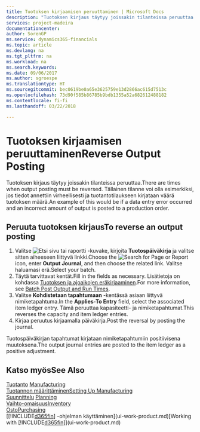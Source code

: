 ```yaml
---
title: Tuotoksen kirjaamisen peruuttaminen | Microsoft Docs
description: "Tuotoksen kirjaus täytyy joissakin tilanteissa peruuttaa. Tällainen tilanne voi olla esimerkiksi, jos tiedot annettiin virheellisesti ja tuotantotilaukseen kirjataan väärä tuotoksen määrä."
services: project-madeira
documentationcenter: 
author: SorenGP
ms.service: dynamics365-financials
ms.topic: article
ms.devlang: na
ms.tgt_pltfrm: na
ms.workload: na
ms.search.keywords: 
ms.date: 09/06/2017
ms.author: sgroespe
ms.translationtype: HT
ms.sourcegitcommit: bec0619be0a65e3625759e13d2866ac615d7513c
ms.openlocfilehash: 73d90f585b86785b9bdb1355a52a682612488182
ms.contentlocale: fi-fi
ms.lasthandoff: 03/22/2018

---
```

# <a name="reverse-output-posting"></a><span data-ttu-id="28be2-104">Tuotoksen kirjaamisen peruuttaminen</span><span class="sxs-lookup"><span data-stu-id="28be2-104">Reverse Output Posting</span></span>
<span data-ttu-id="28be2-105">Tuotoksen kirjaus täytyy joissakin tilanteissa peruuttaa.</span><span class="sxs-lookup"><span data-stu-id="28be2-105">There are times when output posting must be reversed.</span></span> <span data-ttu-id="28be2-106">Tällainen tilanne voi olla esimerkiksi, jos tiedot annettiin virheellisesti ja tuotantotilaukseen kirjataan väärä tuotoksen määrä.</span><span class="sxs-lookup"><span data-stu-id="28be2-106">An example of this would be if a data entry error occurred and an incorrect amount of output is posted to a production order.</span></span>  

## <a name="to-reverse-an-output-posting"></a><span data-ttu-id="28be2-107">Peruuta tuotoksen kirjaus</span><span class="sxs-lookup"><span data-stu-id="28be2-107">To reverse an output posting</span></span>  
1.  <span data-ttu-id="28be2-108">Valitse ![Etsi sivu tai raportti](media/ui-search/search_small.png "Etsi sivu tai raportti -kuvake") -kuvake, kirjoita **Tuotospäiväkirja** ja valitse sitten aiheeseen liittyvä linkki.</span><span class="sxs-lookup"><span data-stu-id="28be2-108">Choose the ![Search for Page or Report](media/ui-search/search_small.png "Search for Page or Report icon") icon, enter **Output Journal**, and then choose the related link.</span></span> <span data-ttu-id="28be2-109">Valitse haluamasi erä.</span><span class="sxs-lookup"><span data-stu-id="28be2-109">Select your batch.</span></span>  
2. <span data-ttu-id="28be2-110">Täytä tarvittavat kentät.</span><span class="sxs-lookup"><span data-stu-id="28be2-110">Fill in the fields as necessary.</span></span> <span data-ttu-id="28be2-111">Lisätietoja on kohdassa [Tuotoksen ja ajoaikojen eräkirjaaminen](production-how-to-post-output-quantity.md).</span><span class="sxs-lookup"><span data-stu-id="28be2-111">For more information, see [Batch Post Output and Run Times](production-how-to-post-output-quantity.md).</span></span>
3.  <span data-ttu-id="28be2-112">Valitse **Kohdistetaan tapahtumaan** -kentässä asiaan liittyvä nimiketapahtuma.</span><span class="sxs-lookup"><span data-stu-id="28be2-112">In the **Applies-To Entry** field, select the associated item ledger entry.</span></span> <span data-ttu-id="28be2-113">Tämä peruuttaa kapasiteetti- ja nimiketapahtumat.</span><span class="sxs-lookup"><span data-stu-id="28be2-113">This reverses the capacity and item ledger entries.</span></span>  
4. <span data-ttu-id="28be2-114">Kirjaa peruutus kirjaamalla päiväkirja.</span><span class="sxs-lookup"><span data-stu-id="28be2-114">Post the reversal by posting the journal.</span></span>  

<span data-ttu-id="28be2-115">Tuotospäiväkirjan tapahtumat kirjataan nimiketapahtumiin positiivisena muutoksena.</span><span class="sxs-lookup"><span data-stu-id="28be2-115">The output journal entries are posted to the item ledger as a positive adjustment.</span></span>  

## <a name="see-also"></a><span data-ttu-id="28be2-116">Katso myös</span><span class="sxs-lookup"><span data-stu-id="28be2-116">See Also</span></span>  
 <span data-ttu-id="28be2-117">[Tuotanto](production-manage-manufacturing.md)  </span><span class="sxs-lookup"><span data-stu-id="28be2-117">[Manufacturing](production-manage-manufacturing.md)  </span></span>  
 [<span data-ttu-id="28be2-118">Tuotannon määrittäminen</span><span class="sxs-lookup"><span data-stu-id="28be2-118">Setting Up Manufacturing</span></span>](production-configure-production-processes.md)  
 <span data-ttu-id="28be2-119">[Suunnittelu](production-planning.md)    </span><span class="sxs-lookup"><span data-stu-id="28be2-119">[Planning](production-planning.md)    </span></span>  
 [<span data-ttu-id="28be2-120">Vaihto-omaisuus</span><span class="sxs-lookup"><span data-stu-id="28be2-120">Inventory</span></span>](inventory-manage-inventory.md)  
 [<span data-ttu-id="28be2-121">Osto</span><span class="sxs-lookup"><span data-stu-id="28be2-121">Purchasing</span></span>](purchasing-manage-purchasing.md)  
 <span data-ttu-id="28be2-122">[[!INCLUDE[d365fin](includes/d365fin_md.md)] -ohjelman käyttäminen](ui-work-product.md)</span><span class="sxs-lookup"><span data-stu-id="28be2-122">[Working with [!INCLUDE[d365fin](includes/d365fin_md.md)]](ui-work-product.md)</span></span>  

